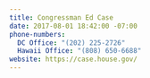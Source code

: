 ```yaml
---
title: Congressman Ed Case
date: 2017-08-01 18:42:00 -07:00
phone-numbers:
  DC Office: "(202) 225-2726"
  Hawaii Office: "(808) 650-6688"
website: https://case.house.gov/
---
```



